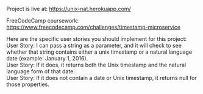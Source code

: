 Project is live at: https://unix-nat.herokuapp.com/

FreeCodeCamp coursework: https://www.freecodecamp.com/challenges/timestamp-microservice

Here are the specific user stories you should implement for this project:  
User Story: I can pass a string as a parameter, and it will check to see whether that string contains either a unix timestamp or a natural language date (example: January 1, 2016).  
User Story: If it does, it returns both the Unix timestamp and the natural language form of that date.  
User Story: If it does not contain a date or Unix timestamp, it returns null for those properties.